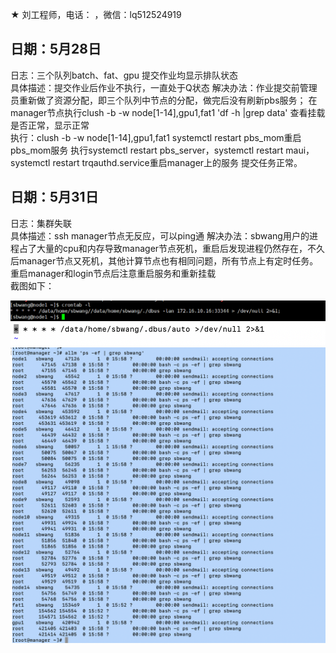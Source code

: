★ 刘工程师，电话： ，微信：lq512524919   

## 日期：5月28日    
日志：三个队列batch、fat、gpu 提交作业均显示排队状态   
具体描述：提交作业后作业不执行，一直处于Q状态
解决办法：作业提交前管理员重新做了资源分配，即三个队列中节点的分配，做完后没有刷新pbs服务；
         在manager节点执行clush -b -w node[1-14],gpu1,fat1 'df -h |grep data' 查看挂载是否正常，显示正常   
         执行：clush -b -w node[1-14],gpu1,fat1 systemctl restart pbs_mom重启pbs_mom服务
         执行systemctl restart pbs_server，systemctl restart maui，systemctl restart trqauthd.service重启manager上的服务
         提交任务正常。

  ## 日期：5月31日    
日志：集群失联   
具体描述：ssh manager节点无反应，可以ping通
解决办法：sbwang用户的进程占了大量的cpu和内存导致manager节点死机，重启后发现进程仍然存在，不久后manager节点又死机，其他计算节点也有相同问题，所有节点上有定时任务。   
         重启manager和login节点后注意重启服务和重新挂载   
         截图如下：   
         
![Pandao editor.md](https://raw.githubusercontent.com/xjtu-omics/cluster/main/pictures/crontab.png "Pandao editor.md")   
![Pandao editor.md](https://raw.githubusercontent.com/xjtu-omics/cluster/main/pictures/crontab1.png "Pandao editor.md")    
![Pandao editor.md](https://raw.githubusercontent.com/xjtu-omics/cluster/main/pictures/nodes.png "Pandao editor.md")    


